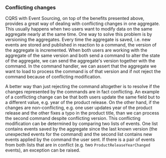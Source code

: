 ### Conflicting changes

CQRS with Event Sourcing, on top of the benefits presented above, provides a great way of dealing with conflicting changes in one aggregate. This usually happens when two users want to modify data on the same aggregate nearly at the same time. One way to solve this problem is by versioning the aggregates. Every time the aggregate is saved, i.e. new events are stored and published in reaction to a command, the version of the aggregate is incremented. When both users are working with the aggregate of the same version and both send a command to alter the state of the aggregate, we can send the aggregate's version together with the command. In the command handler, we can assert that the aggregate we want to load to process the command is of that version and if not reject the command because of conflicting modification.

A better way than just rejecting the command altogether is to resolve if the changes represented by the commands are in fact conflicting. An example of a conflicting change can be that both users update the same field but to a different value, e.g. year of the product release. On the other hand, if the changes are non-conflicting, e.g. one user updates year of the product release and the other fixes a typo in the product title, than we can process the second command despite conflicting version. This conflicting modification can be determined by comparing two lists of events. One list contains events saved by the aggregate since the last known version (the unexpected events for the command) and the second list contains new events applied by the command the user sent. If there is a pair of events from both lists that are in conflict (e.g. two `ProductReleaseYearChanged` events), an exception can be raised.